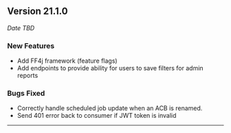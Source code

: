 
## Version 21.1.0
_Date TBD_

### New Features
* Add FF4j framework (feature flags)
* Add endpoints to provide ability for users to save filters for admin reports

### Bugs Fixed
* Correctly handle scheduled job update when an ACB is renamed.
* Send 401 error back to consumer if JWT token is invalid

---

